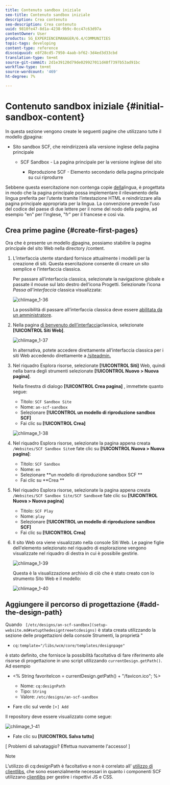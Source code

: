 ```yaml
---
title: Contenuto sandbox iniziale
seo-title: Contenuto sandbox iniziale
description: Crea contenuto
seo-description: Crea contenuto
uuid: 9810fe47-8d1a-4238-9b9c-0cc47c63d97a
contentOwner: User
products: SG_EXPERIENCEMANAGER/6.4/COMMUNITIES
topic-tags: developing
content-type: reference
discoiquuid: e8f28cd5-7950-4aab-bf62-3d4ed3d33cbd
translation-type: tm+mt
source-git-commit: 2d1e39120d79de029927011d48f7397b53ad91bc
workflow-type: tm+mt
source-wordcount: '469'
ht-degree: 7%

---
```



# Contenuto sandbox iniziale {#initial-sandbox-content}

In questa sezione vengono create le seguenti pagine che utilizzano tutte il modello [di](initial-app.md#createthepagetemplate)pagina:

* Sito sandbox SCF, che reindirizzerà alla versione inglese della pagina principale

   * SCF Sandbox - La pagina principale per la versione inglese del sito

      * Riproduzione SCF - Elemento secondario della pagina principale su cui riprodurre

Sebbene questa esercitazione non contenga copie [della](../../help/sites-administering/tc-prep.md)lingua, è progettata in modo che la pagina principale possa implementare il rilevamento della lingua preferita per l’utente tramite l’intestazione HTML e reindirizzare alla pagina principale appropriata per la lingua. La convenzione prevede l’uso del codice del paese di due lettere per il nome del nodo della pagina, ad esempio &quot;en&quot; per l’inglese, &quot;fr&quot; per il francese e così via.

## Crea prime pagine {#create-first-pages}

Ora che è presente un modello [di](initial-app.md#createthepagetemplate)pagina, possiamo stabilire la pagina principale del sito Web nella directory /content.

1. L’interfaccia utente standard fornisce attualmente i modelli per la creazione di siti. Questa esercitazione consente di creare un sito semplice e l’interfaccia classica.

   Per passare all’interfaccia classica, selezionate la navigazione globale e passate il mouse sul lato destro dell’icona Progetti. Selezionate l’icona *Passa all’interfaccia* classica visualizzata:

   ![chlimage_1-36](assets/chlimage_1-36.png)

   La possibilità di passare all’interfaccia classica deve essere [abilitata da un amministratore](../../help/sites-administering/enable-classic-ui.md).

1. Nella pagina [di benvenuto dell’interfaccia](http://localhost:4502/welcome.html)classica, selezionate **[!UICONTROL Siti Web]**.

   ![chlimage_1-37](assets/chlimage_1-37.png)

   In alternativa, potete accedere direttamente all’interfaccia classica per i siti Web accedendo direttamente a [/siteadmin.](http://localhost:4502/siteadmin)

1. Nel riquadro Esplora risorse, selezionate **[!UICONTROL Siti]** Web, quindi nella barra degli strumenti selezionate **[!UICONTROL Nuovo > Nuova pagina]**.

   Nella finestra di dialogo **[!UICONTROL Crea pagina]** , immettete quanto segue:

   * Titolo: `SCF Sandbox Site`
   * Nome: `an-scf-sandbox`
   * Selezionare **[!UICONTROL un modello di riproduzione sandbox SCF]**
   * Fai clic su **[!UICONTROL Crea]**

   ![chlimage_1-38](assets/chlimage_1-38.png)

1. Nel riquadro Esplora risorse, selezionate la pagina appena creata `/Websites/SCF Sandbox Site`e fate clic su **[!UICONTROL Nuova > Nuova pagina]**:

   * Titolo: `SCF Sandbox`
   * Nome: `en`
   * Selezionare **un modello di riproduzione sandbox SCF **
   * Fai clic su **Crea **

1. Nel riquadro Esplora risorse, selezionate la pagina appena creata `/Websites/SCF Sandbox Site/SCF Sandbox`e fate clic su **[!UICONTROL Nuova > Nuova pagina]**

   * Titolo: `SCF Play`
   * Nome: `play`
   * Selezionare **[!UICONTROL un modello di riproduzione sandbox SCF]**
   * Fai clic su **[!UICONTROL Crea]**

1. Il sito Web ora viene visualizzato nella console Siti Web. Le pagine figlie dell&#39;elemento selezionato nel riquadro di esplorazione vengono visualizzate nel riquadro di destra in cui è possibile gestirle.

   ![chlimage_1-39](assets/chlimage_1-39.png)

   Questa è la visualizzazione archivio di ciò che è stato creato con lo strumento Sito Web e il modello:

   ![chlimage_1-40](assets/chlimage_1-40.png)

## Aggiungere il percorso di progettazione {#add-the-design-path}

Quando ` [/etc/designs/an-scf-sandbox](setup-website.md#setupthedesigntreeetcdesigns)` è stata creata utilizzando la sezione delle progettazioni della console Strumenti, la proprietà &quot;

* `cq:template="/libs/wcm/core/templates/designpage"`

è stato definito, che fornisce la possibilità facoltativa di fare riferimento alle risorse di progettazione in uno script utilizzando `currentDesign.getPath()`. Ad esempio

* &lt;% String favoriteIcon = currentDesign.getPath() + &quot;/favicon.ico&quot;; %>


   * Nome: `cq:designPath`
   * Tipo: `String`
   * Valore: `/etc/designs/an-scf-sandbox`

* Fare clic sul verde `[+] Add`

Il repository deve essere visualizzato come segue:

![chlimage_1-41](assets/chlimage_1-41.png)

* Fate clic su **[!UICONTROL Salva tutto]**

[ Problemi di salvataggio? Effettua nuovamente l&#39;accesso! ]

>[!NOTE]
>
>L’utilizzo di cq:designPath è facoltativo e non è correlato all’ [utilizzo di clientlibs](develop-app.md#includeclientlibsintemplate), che sono essenzialmente necessari in quanto i componenti SCF utilizzano [clientlibs](client-customize.md#clientlibs-for-scf) per gestire i rispettivi JS e CSS.

